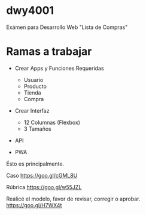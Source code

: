 # dwy4001
Exámen para Desarrollo Web "Lista de Compras"

# Ramas a trabajar

- Crear Apps y Funciones Requeridas		
	- Usuario 
	- Producto	
	- Tienda	
	- Compra	
		
- Crear Interfaz	
	- 12 Columnas (Flexbox)	
	- 3 Tamaños 	
		
- API		
- PWA		

Ésto es principalmente. 

Caso https://goo.gl/cGML8U

Rúbrica https://goo.gl/w55JZL

Realicé el modelo, favor de revisar, corregir o aprobar. https://goo.gl/H7WX4t

